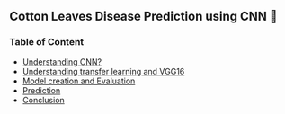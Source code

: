 <h2>Cotton Leaves Disease Prediction using CNN 🍃</h2>
<h3>Table of Content</h3>
<ul>
<li><a href='#'>Understanding CNN?</a></li>
<li><a href='#'>Understanding transfer learning and  VGG16</a></li>
<li><a href='#'>Model creation and Evaluation</a></li>
<li><a href='#'>Prediction</a></li>
<li><a href='#'>Conclusion</a></li>
</ul>

